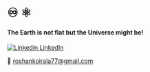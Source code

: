 # :infinity: :atom_symbol: 

#### The Earth is not flat but the Universe might be! 

[![Linkedin](https://i.stack.imgur.com/gVE0j.png) LinkedIn](https://www.linkedin.com/in/roshan-koirala/)

📧 roshankoirala77@gmail.com

